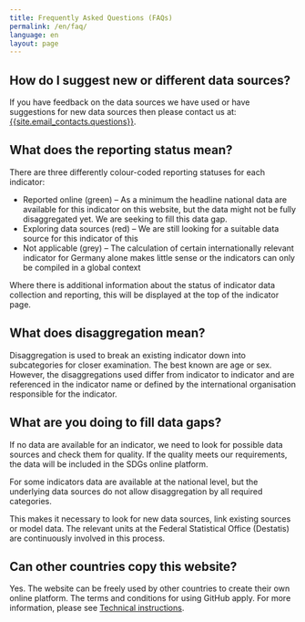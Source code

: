 ```yaml
---
title: Frequently Asked Questions (FAQs)
permalink: /en/faq/
language: en
layout: page
---
```


## How do I suggest new or different data sources?
If you have feedback on the data sources we have used or have suggestions for new data sources then please contact us at: <a href="mailto:{{site.email_contacts.questions}}">{{site.email_contacts.questions}}</a>.

## What does the reporting status mean?
There are three differently colour-coded reporting statuses for each indicator:

* Reported online (green) – As a minimum the headline national data are available for this indicator on this website, but the data might not be fully disaggregated yet. We are seeking to fill this data gap.
* Exploring data sources (red) – We are still looking for a suitable data source for this indicator of this
* Not applicable (grey) – The calculation of certain internationally relevant indicator for Germany alone makes little sense or the indicators can only be compiled in a global context

Where there is additional information about the status of indicator data collection and reporting, this will be displayed at the top of the indicator page.

## What does disaggregation mean?
Disaggregation is used to break an existing indicator down into subcategories for closer examination. The best known are age or sex. However, the disaggregations used differ from indicator to indicator and are referenced in the indicator name or defined by the international organisation responsible for the indicator.

## What are you doing to fill data gaps?
If no data are available for an indicator, we need to look for possible data sources and check them for quality. If the quality meets our requirements, the data will be included in the SDGs online platform.

For some indicators data are available at the national level, but the underlying data sources do not allow disaggregation by all required categories.

This makes it necessary to look for new data sources, link existing sources or model data. The relevant units at the Federal Statistical Office (Destatis) are continuously involved in this process.

## Can other countries copy this website?
Yes. The website can be freely used by other countries to create their own online platform. The terms and conditions for using GitHub apply. For more information, please see [Technical instructions](https://g205sdgs.github.io/sdg-indicators/en/guidance/).
